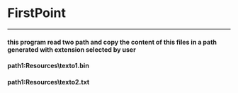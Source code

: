# FirstPoint
***
#### this program read two path and copy the content of this files in a path generated with extension selected by user
#### path1:Resources\\texto1.bin
#### path1:Resources\\texto2.txt
